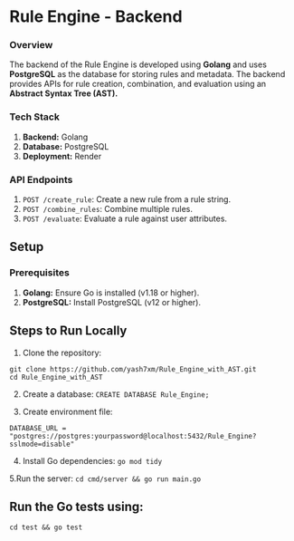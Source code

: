 # Rule Engine - Backend

### Overview

The backend of the Rule Engine is developed using **Golang** and uses **PostgreSQL** as the database for storing rules and metadata. The backend provides APIs for rule creation, combination, and evaluation using an **Abstract Syntax Tree (AST).**

### Tech Stack

1. **Backend:** Golang
2. **Database:** PostgreSQL
3. **Deployment:** Render

### API Endpoints

1. `POST /create_rule`: Create a new rule from a rule string.
2. `POST /combine_rules`: Combine multiple rules.
3. `POST /evaluate`: Evaluate a rule against user attributes.

## Setup

### Prerequisites

1. **Golang:** Ensure Go is installed (v1.18 or higher).
2. **PostgreSQL:** Install PostgreSQL (v12 or higher).

## Steps to Run Locally

1. Clone the repository:

```
git clone https://github.com/yash7xm/Rule_Engine_with_AST.git
cd Rule_Engine_with_AST
```

2. Create a database:
   `CREATE DATABASE Rule_Engine;`

3. Create environment file:

```
DATABASE_URL = "postgres://postgres:yourpassword@localhost:5432/Rule_Engine?sslmode=disable"
```

4. Install Go dependencies:
   `go mod tidy`

5.Run the server:
`cd cmd/server && go run main.go`

## Run the Go tests using:

`cd test && go test`
